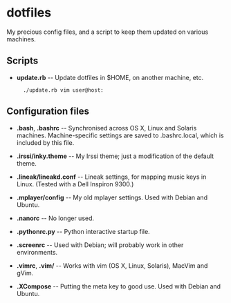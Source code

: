 dotfiles
========

My precious config files, and a script to keep them updated on various machines.

Scripts
-------

* __update.rb__ -- Update dotfiles in $HOME, on another machine, etc.

        ./update.rb vim user@host:

Configuration files
-------------------

* __.bash__, __.bashrc__ -- Synchronised across OS X, Linux and Solaris machines.
  Machine-specific settings are saved to .bashrc.local, which is included by
  this file.

* __.irssi/inky.theme__ -- My Irssi theme; just a modification of the default theme.

* __.lineak/lineakd.conf__ -- Lineak settings, for mapping music keys in Linux.
  (Tested with a Dell Inspiron 9300.)

* __.mplayer/config__ -- My old mplayer settings. Used with Debian and Ubuntu.

* __.nanorc__ -- No longer used.

* __.pythonrc.py__ -- Python interactive startup file.

* __.screenrc__ -- Used with Debian; will probably work in other environments.

* __.vimrc__, __.vim/__ -- Works with vim (OS X, Linux, Solaris), MacVim and gVim.

* __.XCompose__ -- Putting the meta key to good use. Used with Debian and Ubuntu.
